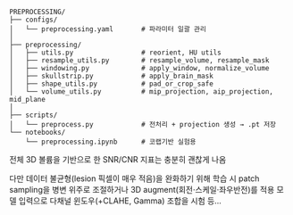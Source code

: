 ```
PREPROCESSING/
├── configs/
│   └── preprocessing.yaml       # 파라미터 일괄 관리
│
├── preprocessing/
│   ├── utils.py                 # reorient, HU utils
│   ├── resample_utils.py        # resample_volume, resample_mask
│   ├── windowing.py             # apply_window, normalize_volume
│   ├── skullstrip.py            # apply_brain_mask
│   ├── shape_utils.py           # pad_or_crop_safe
│   └── volume_utils.py          # mip_projection, aip_projection, mid_plane
│
├── scripts/
│   └── preprocess.py            # 전처리 + projection 생성 → .pt 저장
└── notebooks/
    └── preprocessing.ipynb      # 코랩기반 실험용
```
전체 3D 볼륨을 기반으로 한 SNR/CNR 지표는 충분히 괜찮게 나옴

다만 데이터 불균형(lesion 픽셀이 매우 적음)을 완화하기 위해
학습 시 patch sampling을 병변 위주로 조절하거나
3D augment(회전·스케일·좌우반전)를 적용
모델 입력으로 다채널 윈도우(+CLAHE, Gamma) 조합을 시험 등...

